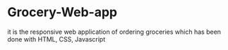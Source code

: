 # Grocery-Web-app
it is the responsive web application of ordering groceries which has been done with HTML, CSS, Javascript
